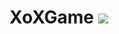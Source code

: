 # XoXGame <img src="https://img.icons8.com/external-icongeek26-glyph-icongeek26/64/000000/external-game-virtual-reality-icongeek26-glyph-icongeek26.png"/>
